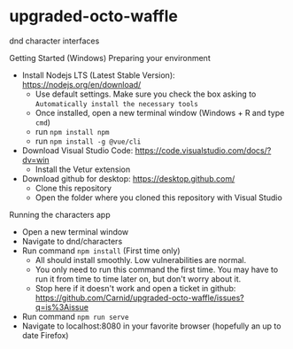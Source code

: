 # upgraded-octo-waffle
dnd character interfaces

Getting Started (Windows)
Preparing your environment

- Install Nodejs LTS (Latest Stable Version): https://nodejs.org/en/download/
  - Use default settings. Make sure you check the box asking to `Automatically install the necessary tools`
  - Once installed, open a new terminal window (Windows + R and type `cmd`)
  - run `npm install npm`
  - run `npm install -g @vue/cli`
- Download Visual Studio Code: https://code.visualstudio.com/docs/?dv=win
  - Install the Vetur extension
- Download github for desktop: https://desktop.github.com/
  - Clone this repository
  - Open the folder where you cloned this repository with Visual Studio

Running the characters app
- Open a new terminal window
- Navigate to dnd/characters
- Run command `npm install` (First time only)
  - All should install smoothly. Low vulnerabilities are normal. 
  - You only need to run this command the first time. You may have to run it from time to time later on, but don't worry about it.
  - Stop here if it doesn't work and open a ticket in github: https://github.com/Carnid/upgraded-octo-waffle/issues?q=is%3Aissue
- Run command `npm run serve`
- Navigate to localhost:8080 in your favorite browser (hopefully an up to date Firefox)